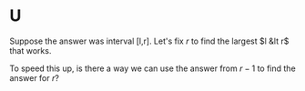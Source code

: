 # U

Suppose the answer was interval [l,r]. Let's fix $r$ to find the largest $l &lt r$ that works.

To speed this up, is there a way we can use the answer from $r-1$ to find the answer for $r$?
